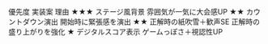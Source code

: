 優先度	実装案	理由
★★★	ステージ風背景	雰囲気が一気に大会感UP
★★	カウントダウン演出	開始時に緊張感を演出
★★	正解時の紙吹雪＋歓声SE	正解時の盛り上がりを強化
★	デジタルスコア表示	ゲームっぽさ＋視認性UP